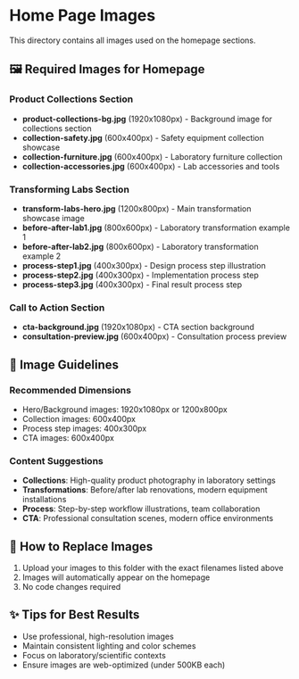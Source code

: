 
# Home Page Images

This directory contains all images used on the homepage sections.

## 🖼️ Required Images for Homepage

### Product Collections Section
- **product-collections-bg.jpg** (1920x1080px) - Background image for collections section
- **collection-safety.jpg** (600x400px) - Safety equipment collection showcase
- **collection-furniture.jpg** (600x400px) - Laboratory furniture collection
- **collection-accessories.jpg** (600x400px) - Lab accessories and tools

### Transforming Labs Section
- **transform-labs-hero.jpg** (1200x800px) - Main transformation showcase image
- **before-after-lab1.jpg** (800x600px) - Laboratory transformation example 1
- **before-after-lab2.jpg** (800x600px) - Laboratory transformation example 2
- **process-step1.jpg** (400x300px) - Design process step illustration
- **process-step2.jpg** (400x300px) - Implementation process step
- **process-step3.jpg** (400x300px) - Final result process step

### Call to Action Section
- **cta-background.jpg** (1920x1080px) - CTA section background
- **consultation-preview.jpg** (600x400px) - Consultation process preview

## 📐 Image Guidelines

### Recommended Dimensions
- Hero/Background images: 1920x1080px or 1200x800px
- Collection images: 600x400px
- Process step images: 400x300px
- CTA images: 600x400px

### Content Suggestions
- **Collections**: High-quality product photography in laboratory settings
- **Transformations**: Before/after lab renovations, modern equipment installations
- **Process**: Step-by-step workflow illustrations, team collaboration
- **CTA**: Professional consultation scenes, modern office environments

## 🔄 How to Replace Images

1. Upload your images to this folder with the exact filenames listed above
2. Images will automatically appear on the homepage
3. No code changes required

## ✨ Tips for Best Results

- Use professional, high-resolution images
- Maintain consistent lighting and color schemes
- Focus on laboratory/scientific contexts
- Ensure images are web-optimized (under 500KB each)
